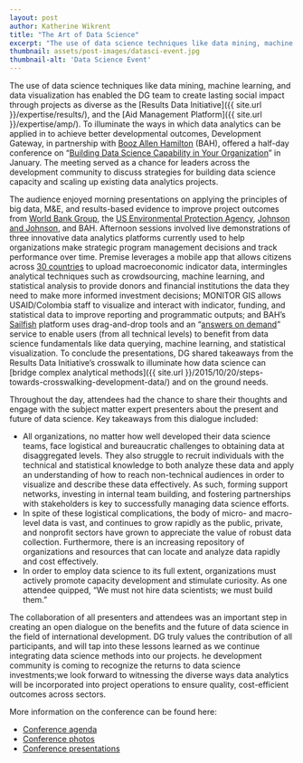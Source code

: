 ```yaml
---
layout: post
author: Katherine Wikrent
title: "The Art of Data Science"
excerpt: "The use of data science techniques like data mining, machine learning, and data visualization has enabled..."
thumbnail: assets/post-images/datasci-event.jpg
thumbnail-alt: 'Data Science Event'
---
```


The use of data science techniques like data mining, machine learning, and data visualization has enabled the DG team to create lasting social impact through projects as diverse as the [Results Data Initiative]({{ site.url }}/expertise/results/), and the [Aid Management Platform]({{ site.url }}/expertise/amp/). To illuminate the ways in which data analytics can be applied in to achieve better developmental outcomes, Development Gateway, in partnership with [Booz Allen Hamilton](http://www.boozallen.com/consulting/strategic-innovation) (BAH), offered a half-day conference on “[Building Data Science Capability in Your Organization](https://www.eventbrite.com/e/building-data-science-capability-in-your-organization-tickets-19685746598)” in January. The meeting served as a chance for leaders across the development community to discuss strategies for building data science capacity and scaling up existing data analytics projects.
 
The audience enjoyed morning presentations on applying the principles of big data, M&E, and results-based evidence to improve project outcomes from [World Bank Group](http://strikingpoverty.worldbank.org/conversations/ecosystems-innovation-and-role-innovation-labs), the [US Environmental Protection Agency](http://developer.epa.gov/category/data/), [Johnson and Johnson](http://www.jnj.com/our-giving), and BAH. Afternoon sessions involved live demonstrations of three innovative data analytics platforms currently used to help organizations make strategic program management decisions and track performance over time. Premise leverages a mobile app that allows citizens across [30 countries](https://www.premise.com/thenetwork/) to upload macroeconomic indicator data, intermingles analytical techniques such as crowdsourcing, machine learning, and statistical analysis to provide donors and financial institutions the data they need to make more informed investment decisions; MONITOR GIS allows USAID/Colombia staff to visualize and interact with indicator, funding, and statistical data to improve reporting and programmatic outputs; and BAH’s [Sailfish](http://www.boozallen.com/consulting/products/sailfish) platform uses drag-and-drop tools and an “[answers on demand](https://www.boozallen.com/consulting/strategic-innovation/nextgen-analytics-data-science)” service to enable users (from all technical levels) to benefit from data science fundamentals like data querying, machine learning, and statistical visualization. To conclude the presentations, DG shared takeaways from the Results Data Initiative’s crosswalk to  illuminate how data science can [bridge complex analytical methods]({{ site.url }}/2015/10/20/steps-towards-crosswalking-development-data/) and on the ground needs.
 
Throughout the day, attendees had the chance to share their thoughts and engage with the subject matter expert presenters about the present and future of data science. Key takeaways from this dialogue included:
- All organizations, no matter how well developed their data science teams, face logistical and bureaucratic challenges to obtaining data at disaggregated levels. They also struggle to recruit individuals with the technical and statistical knowledge to both analyze these data and apply an understanding of how to reach non-technical audiences in order to visualize and describe these data effectively. As such, forming support networks, investing in internal team building, and fostering partnerships with stakeholders is key to successfully managing data science efforts.
- In spite of these logistical complications, the body of micro- and macro-level data is vast, and continues to grow rapidly as the public, private, and nonprofit sectors have grown to appreciate the value of robust data collection. Furthermore, there is an increasing repository of organizations and resources that can locate and analyze data rapidly and cost effectively.
- In order to employ data science to its full extent, organizations must actively promote capacity development and stimulate curiosity. As one attendee quipped, “We must not hire data scientists; we must build them.”

The collaboration of all presenters and attendees was an important step in creating an open dialogue on the benefits and the future of data science in the field of international development.  DG truly values the contribution of all participants, and will tap into these lessons learned as we continue integrating data science methods into our projects.  he development community is coming to recognize the returns to data science investments;we look forward to witnessing the diverse ways data analytics will be incorporated into project operations to ensure quality, cost-efficient outcomes across sectors.
 
More information on the conference can be found here:
- [Conference agenda](https://www.eventbrite.com/e/building-data-science-capability-in-your-organization-tickets-19685746598)
- [Conference photos](https://www.flickr.com/photos/developmentgateway/albums/72157661923557054)
- [Conference presentations](https://drive.google.com/drive/u/0/folders/0BxMM3HvOzPf_b0tVci1GZWR1N3M)
